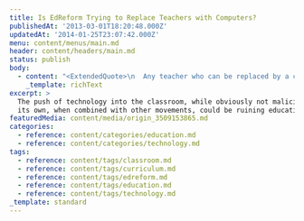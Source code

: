 ```yaml
---
title: Is EdReform Trying to Replace Teachers with Computers?
publishedAt: '2013-03-01T18:20:48.000Z'
updatedAt: '2014-01-25T23:07:42.000Z'
menu: content/menus/main.md
header: content/headers/main.md
status: publish
body:
  - content: "<ExtendedQuote>\n  Any teacher who can be replaced by a computer should be.\n</ExtendedQuote>\n\nI've heard this quote so many times, it's practically gospel. \_Replace 'teacher' with 'job,' and it pretty much *is* gospel across most industries -- any manual labor task that previously used to be done by humans are increasingly being turned over to computers and machines. \_So it's not particularly surprising that this sentiment should be applied to education.\n\nAs tech makes its way into the classroom, tests are also receiving an inordinate amount of emphasis.\_This\_results in a [narrowed curriculum](http://www.joebower.org/2013/02/whats-wrong-with-standardized-tests.html \"What's wrong with standardized tests?\"), heavily focused on content knowledge, memorization, and recall, and less on providing authentic experiences to students to help them to connect to and understand the information being taught to them.\n\nThe application of \"market-logic\" to education is basically the heart of EdReform. \_The push for merit pay\\[1. Despite the fact this proposal has been [debunked over and over](http://jerseyjazzman.blogspot.com/2012/11/merit-pay-thoroughly-tested-thoroughly.html \"Merit Pay: Thoroughly Tested, Thoroughly Failed\").], the fight against tenure (and unions in general), the emphasis on test-based accountability\\[2. Those who tend to invoke the \"free market\" in supporting accountability\_for education\_also tend to invoke the \"free market\" in opposing regulation for other industries. \_Telling.], the imposition of the Common Core State Standards\\[3. This one in particular is a bit more convoluted, though the justification is usually twofold: a standardized curriculum will b) set a minimum bar for all students to be able to compete and b) allow companies to scale their products across markets/states without configuring for multiple standards.], and the support of charter schools are all backed by the same logic.\n\nSo, on one hand, we have the dumbing down of our education system to rote content knowledge, and the other hand, we have computers getting more effective at delivering exactly that. \_[Tom Whitby](http://tomwhitby.wordpress.com/2013/02/08/technology-use-it-or-lose-it/ \"Technology: Use it, or lose it!\"):\n\n<ExtendedQuote>\n  Some states have now passed legislation requiring a percentage of education be delivered in a blended form. Blended learning is a combination of delivery of instruction using the classroom and the computer. There is legislation allowing Charter schools to circumvent many of the restrictions of public education. There is the movement to increase class size in every state. Even more troubling, most recently one state is considering legislation to remove certification requirements of teachers.\n\n  Looking at all of those pieces as a whole, there seems to be emerging a possible threat to end Public Education, as we know it. States can create an atmosphere where kids can be placed in charter schools with few restrictions using computer-driven education, directed by non-certified technicians, delivering education to hundreds of kids, maybe in a single class, who do not even need to be physically present in a school. All of which was made possible through state legislation. It is cost cutting and might address the tax concerns of many.\n</ExtendedQuote>\n\nYou don't have to be a conspiracy theorist to realize things are coming together very effectively to shift education out of the hands of educators. \_It doesn't have to be the purpose of each movement -- charter and Common Core advocates don't have to specifically be in bed with educational technology proponents.\_However, they are both underpinned by the same \"market-logic.\"\n\nThe introduction of technology to the classroom are a natural outgrowth of technological advances. \_Every industry feels the impact of technology to some degree (even the Amish use a horse-and-buggy), and education is, in some respects, just another industry; the problem, though, with that is trying to apply the logic of industry and markets to education is that there are significant social impacts to small changes, and we don't see those impacts for many years to come. \_[It's really only after kids are grown that the full impact manifests itself.](http://halfanhour.blogspot.com/2012/10/improving-canadian-postsecondary.html)\n\n<ExtendedQuote>\n  A lesson taught at the age of three results in a behaviour at the age of 23. You can't effectively measure the behaviour 20 years later, so you test whether the lesson was learned at age three. Which it may well have been -- even if it was the wrong lesson. An intolerance or a prejudice taught at a young age is an undesirable outcome, but testing mechanisms have no way to detect for and correct this.\n\n  Our demographic and economic data today are in effect measuring the effectiveness of the education system of the 1970s and 1980s. These data show (to me, at least) that while we excelled in the teaching of the arts and sciences, we were weak in literacy and severely lacking in ethics and policy.\_*These*\_failings (not test scores) should be fed back into our understanding of the school system.\n</ExtendedQuote>\n\nIn industry, the sole focus on revenue and profitability, this singular metric, drives corporations to do things that an individual with his or her own moral code may not. \_We've seen the fallout from the financial crisis, we've seen the damage done to the environment, and we've seen the employees who struggle on meager paychecks; all of these are a fairly direct result of the priority of profits over everything else.\n\nThe same problems are manifesting themselves in schools, and basically for the same reason: test scores, rather than profitability, as the single measure worth optimizing for, resulting in the same negative side effects. \_There's a reason we put government in charge of education: to develop a system where these problems are mitigated, to optimize for measures and the immeasurable worth optimizing for.\n\nI support technology in education; we're entering a world where kids who don't have tech skills are going to increasingly be left behind. \_I'm just not sure that the way we're going about introducing them is necessarily the way we want to nor have we fully considered the impacts of that process.\n"
    _template: richText
excerpt: >
  The push of technology into the classroom, while obviously not malicious on
  its own, when combined with other movements, could be ruining education.
featuredMedia: content/media/origin_3509153865.md
categories:
  - reference: content/categories/education.md
  - reference: content/categories/technology.md
tags:
  - reference: content/tags/classroom.md
  - reference: content/tags/curriculum.md
  - reference: content/tags/edreform.md
  - reference: content/tags/education.md
  - reference: content/tags/technology.md
_template: standard
---
```



